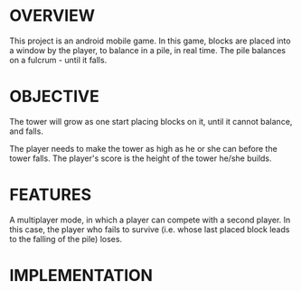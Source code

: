 OVERVIEW
==================

This project is an android mobile game. In this game, blocks are placed into a window by the player, to balance in a pile, in real time.
The pile balances on a fulcrum - until it falls.

OBJECTIVE
==================

The tower will grow as one start placing blocks on it, until it cannot balance, and falls.

The player needs to make the tower as high as he or she can before the tower falls. The player's score is the height of the tower he/she builds.

FEATURES
==================

A multiplayer mode, in which a player can compete with a second player. In this case, the player who fails to survive (i.e. whose last placed block leads to the falling of the pile) loses.

IMPLEMENTATION
==================

